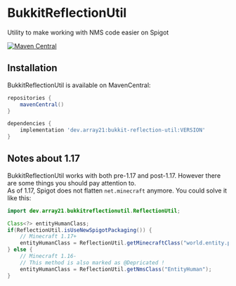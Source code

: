 # BukkitReflectionUtil
Utility to make working with NMS code easier on Spigot

[![Maven Central](https://img.shields.io/maven-central/v/dev.array21/bukkit-reflection-util.svg?label=Maven%20Central)](https://search.maven.org/search?q=g:%22dev.array21%22%20AND%20a:%22bukkit-reflection-util%22)
## Installation
BukkitReflectionUtil is available on MavenCentral:
```groovy
repositories {
    mavenCentral()
}

dependencies {
    implementation 'dev.array21:bukkit-reflection-util:VERSION'
}
```

## Notes about 1.17
BukkitReflectionUtil works with both pre-1.17 and post-1.17. However there are some things you should pay attention to.  
As of 1.17, Spigot does not flatten `net.minecraft` anymore. You could solve it like this:
```java
import dev.array21.bukkitreflectionutil.ReflectionUtil;

Class<?> entityHumanClass;
if(ReflectionUtil.isUseNewSpigotPackaging()) {
    // Minecraft 1.17+
    entityHumanClass = ReflectionUtil.getMinecraftClass("world.entity.player.EntityHuman");
} else {
    // Minecraft 1.16-
    // This method is also marked as @Depricated !
    entityHumanClass = ReflectionUtil.getNmsClass("EntityHuman");
}
```
